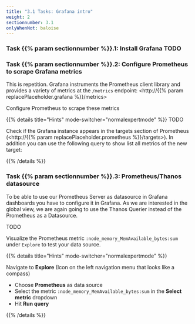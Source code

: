 ```yaml
---
title: "3.1 Tasks: Grafana intro"
weight: 2
sectionnumber: 3.1
onlyWhenNot: baloise
---
```


### Task {{% param sectionnumber %}}.1: Install Grafana TODO

### Task {{% param sectionnumber %}}.2: Configure Prometheus to scrape Grafana metrics

This is repetition. Grafana instruments the Prometheus client library and provides a variety of metrics at the `/metrics` endpoint: <http://{{% param replacePlaceholder.grafana %}}/metrics>

Configure Prometheus to scrape these metrics

{{% details title="Hints" mode-switcher="normalexpertmode" %}}
TODO

Check if the Grafana instance appears in the targets section of Prometheus (<http://{{% param replacePlaceholder.prometheus %}}/targets>). In addition you can use the following query to show list all metrics of the new target:

{{% /details %}}

### Task {{% param sectionnumber %}}.3: Prometheus/Thanos datasource

To be able to use our Prometheus Server as datasource in Grafana dashboards you have to configure it in Grafana. As we are interested in the global view, we are again going to use the Thanos Querier instead of the Prometheus as a Datasource.

TODO

Visualize the Prometheus metric `:node_memory_MemAvailable_bytes:sum` under `Explore` to test your data source.

{{% details title="Hints" mode-switcher="normalexpertmode" %}}

Navigate to **Explore** (Icon on the left navigation menu that looks like a compass)

* Choose **Prometheus** as data source
* Select the metric `:node_memory_MemAvailable_bytes:sum` in the **Select metric** dropdown
* Hit **Run query**

{{% /details %}}
